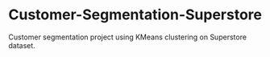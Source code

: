 # Customer-Segmentation-Superstore
Customer segmentation project using KMeans clustering on Superstore dataset.
